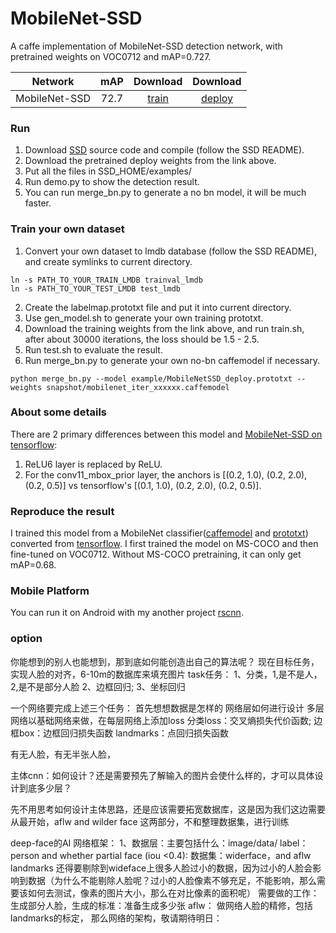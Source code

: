 # MobileNet-SSD
A caffe implementation of MobileNet-SSD detection network, with pretrained weights on VOC0712 and mAP=0.727.

Network|mAP|Download|Download
:---:|:---:|:---:|:---:
MobileNet-SSD|72.7|[train](https://drive.google.com/open?id=0B3gersZ2cHIxVFI1Rjd5aDgwOG8)|[deploy](https://drive.google.com/open?id=0B3gersZ2cHIxRm5PMWRoTkdHdHc)

### Run
1. Download [SSD](https://github.com/weiliu89/caffe/tree/ssd) source code and compile (follow the SSD README).
2. Download the pretrained deploy weights from the link above.
3. Put all the files in SSD_HOME/examples/
4. Run demo.py to show the detection result.
5. You can run merge_bn.py to generate a no bn model, it will be much faster.

### Train your own dataset
1. Convert your own dataset to lmdb database (follow the SSD README), and create symlinks to current directory.
```
ln -s PATH_TO_YOUR_TRAIN_LMDB trainval_lmdb
ln -s PATH_TO_YOUR_TEST_LMDB test_lmdb
```
2. Create the labelmap.prototxt file and put it into current directory.
3. Use gen_model.sh to generate your own training prototxt.
4. Download the training weights from the link above, and run train.sh, after about 30000 iterations, the loss should be 1.5 - 2.5.
5. Run test.sh to evaluate the result.
6. Run merge_bn.py to generate your own no-bn caffemodel if necessary.
```
python merge_bn.py --model example/MobileNetSSD_deploy.prototxt --weights snapshot/mobilenet_iter_xxxxxx.caffemodel
```

### About some details
There are 2 primary differences between this model and [MobileNet-SSD on tensorflow](https://github.com/tensorflow/models/blob/master/object_detection/g3doc/detection_model_zoo.md):
1. ReLU6 layer is replaced by ReLU.
2. For the conv11_mbox_prior layer, the anchors is [(0.2, 1.0), (0.2, 2.0), (0.2, 0.5)] vs tensorflow's [(0.1, 1.0), (0.2, 2.0), (0.2, 0.5)].

### Reproduce the result
I trained this model from a MobileNet classifier([caffemodel](https://drive.google.com/open?id=0B3gersZ2cHIxZi13UWF0OXBsZzA) and [prototxt](https://drive.google.com/open?id=0B3gersZ2cHIxWGEzbG5nSXpNQzA)) converted from [tensorflow](http://download.tensorflow.org/models/mobilenet_v1_1.0_224_2017_06_14.tar.gz). I first trained the model on MS-COCO and then fine-tuned on VOC0712. Without MS-COCO pretraining, it can only get mAP=0.68.

### Mobile Platform
You can run it on Android with my another project [rscnn](https://github.com/chuanqi305/rscnn).

### option
你能想到的别人也能想到，那到底如何能创造出自己的算法呢？
现在目标任务，实现人脸的对齐，6-10m的数据库来填充图片
task任务：
1、分类，1,是不是人，2,是不是部分人脸
2、边框回归;
3、坐标回归


一个网络要完成上述三个任务：
首先想想数据是怎样的
网络层如何进行设计
多层网络以基础网络来做，在每层网络上添加loss
分类loss：交叉熵损失代价函数;
边框box：边框回归损失函数
landmarks：点回归损失函数

有无人脸，有无半张人脸，

主体cnn：如何设计？还是需要预先了解输入的图片会使什么样的，才可以具体设计到底多少层？

先不用思考如何设计主体思路，还是应该需要拓宽数据库，这是因为我们这边需要从最开始，aflw and wilder face 这两部分，不和整理数据集，进行训练

deep-face的AI 网络框架：
1、数据层：主要包括什么：image/data/  label：person and whether partial face (iou <0.4):
数据集：widerface，and aflw landmarks
还得要剔除到wideface上很多人脸过小的数据，因为过小的人脸会影响到数据（为什么不能剔除人脸呢？过小的人脸像素不够充足，不能影响，那么需要该如何去测试，像素的图片大小，那么在对比像素的面积呢）
需要做的工作：生成部分人脸，生成的标准：准备生成多少张
aflw：  做网络人脸的精修，包括landmarks的标定，
那么网络的架构，敬请期待明日：
